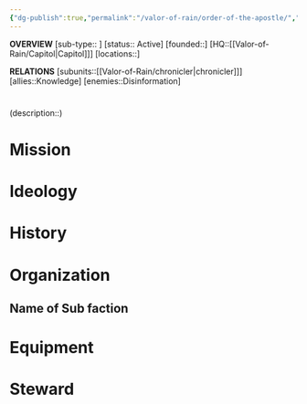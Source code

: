 ```yaml
---
{"dg-publish":true,"permalink":"/valor-of-rain/order-of-the-apostle/","tags":["sf","faction"],"noteIcon":"","created":"2024-08-25T22:38:23.708+09:30"}
---
```


**OVERVIEW**
[sub-type:: ]
[status:: Active]
[founded::]
[HQ::[[Valor-of-Rain/Capitol\|Capitol]]]
[locations::]

**RELATIONS**
[subunits::[[Valor-of-Rain/chronicler\|chronicler]]]
[allies::Knowledge]
[enemies::Disinformation]

# 
(description::)



# Mission


# Ideology



# History





# Organization



## Name of Sub faction 



# Equipment


# Steward